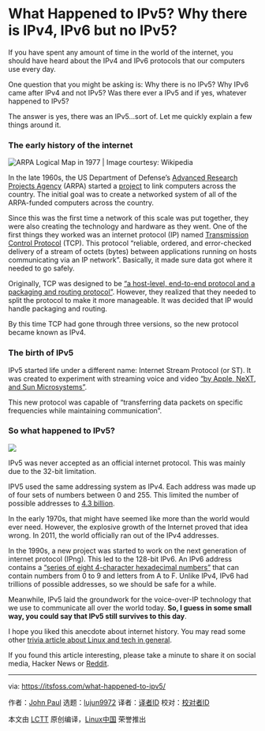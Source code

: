 [#]: collector: (lujun9972)
[#]: translator: ( )
[#]: reviewer: ( )
[#]: publisher: ( )
[#]: url: ( )
[#]: subject: (What Happened to IPv5? Why there is IPv4, IPv6 but no IPv5?)
[#]: via: (https://itsfoss.com/what-happened-to-ipv5/)
[#]: author: (John Paul https://itsfoss.com/author/john/)

What Happened to IPv5? Why there is IPv4, IPv6 but no IPv5?
======

If you have spent any amount of time in the world of the internet, you should have heard about the IPv4 and IPv6 protocols that our computers use every day.

One question that you might be asking is: Why there is no IPv5? Why IPv6 came after IPv4 and not IPv5? Was there ever a IPv5 and if yes, whatever happened to IPv5?

The answer is yes, there was an IPv5…sort of. Let me quickly explain a few things around it.

### The early history of the internet

![ARPA Logical Map in 1977 | Image courtesy: Wikipedia][1]

In the late 1960s, the US Department of Defense’s [Advanced Research Projects Agency][2] (ARPA) started a [project][3] to link computers across the country. The initial goal was to create a networked system of all of the ARPA-funded computers across the country.

Since this was the first time a network of this scale was put together, they were also creating the technology and hardware as they went. One of the first things they worked was an internet protocol (IP) named [Transmission Control Protocol][4] (TCP). This protocol “reliable, ordered, and error-checked delivery of a stream of octets (bytes) between applications running on hosts communicating via an IP network”. Basically, it made sure data got where it needed to go safely.

Originally, TCP was designed to be [“a host-level, end-to-end protocol and a packaging and routing protocol”][5]. However, they realized that they needed to split the protocol to make it more manageable. It was decided that IP would handle packaging and routing.

By this time TCP had gone through three versions, so the new protocol became known as IPv4.

### The birth of IPv5

IPv5 started life under a different name: Internet Stream Protocol (or ST). It was created to experiment with streaming voice and video [“by Apple, NeXT, and Sun Microsystems”][6].

This new protocol was capable of “transferring data packets on specific frequencies while maintaining communication”.

### So what happened to IPv5?

![][7]

IPv5 was never accepted as an official internet protocol. This was mainly due to the 32-bit limitation.

IPV5 used the same addressing system as IPv4. Each address was made up of four sets of numbers between 0 and 255. This limited the number of possible addresses to [4.3 billion][6].

In the early 1970s, that might have seemed like more than the world would ever need. However, the explosive growth of the Internet proved that idea wrong. In 2011, the world officially ran out of the IPv4 addresses.

In the 1990s, a new project was started to work on the next generation of internet protocol (IPng). This led to the 128-bit IPv6. An IPv6 address contains a [“series of eight 4-character hexadecimal numbers”][6] that can contain numbers from 0 to 9 and letters from A to F. Unlike IPv4, IPv6 had trillions of possible addresses, so we should be safe for a while.

Meanwhile, IPv5 laid the groundwork for the voice-over-IP technology that we use to communicate all over the world today. **So, I guess in some small way, you could say that IPv5 still survives to this day**.

I hope you liked this anecdote about internet history. You may read some other [trivia article about Linux and tech in general][8].

If you found this article interesting, please take a minute to share it on social media, Hacker News or [Reddit][9].

--------------------------------------------------------------------------------

via: https://itsfoss.com/what-happened-to-ipv5/

作者：[John Paul][a]
选题：[lujun9972][b]
译者：[译者ID](https://github.com/译者ID)
校对：[校对者ID](https://github.com/校对者ID)

本文由 [LCTT](https://github.com/LCTT/TranslateProject) 原创编译，[Linux中国](https://linux.cn/) 荣誉推出

[a]: https://itsfoss.com/author/john/
[b]: https://github.com/lujun9972
[1]: https://i1.wp.com/itsfoss.com/wp-content/uploads/2020/04/Arpa_internet.png?fit=800%2C573&ssl=1
[2]: https://en.wikipedia.org/wiki/DARPA
[3]: https://en.wikipedia.org/wiki/ARPANET
[4]: https://en.wikipedia.org/wiki/Transmission_Control_Protocol
[5]: https://fcw.com/articles/2006/07/31/what-ever-happened-to-ipv5.aspx
[6]: https://www.lifewire.com/what-happened-to-ipv5-3971327
[7]: https://i0.wp.com/itsfoss.com/wp-content/uploads/2020/04/what-happened-to-ipv5.png?ssl=1
[8]: https://itsfoss.com/category/story/
[9]: https://reddit.com/r/linuxusersgroup
